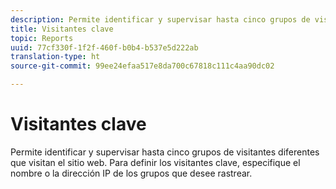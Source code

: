 ```yaml
---
description: Permite identificar y supervisar hasta cinco grupos de visitantes diferentes que visitan el sitio web. Para definir los visitantes clave, especifique el nombre o la dirección IP de los grupos que desee rastrear.
title: Visitantes clave
topic: Reports
uuid: 77cf330f-1f2f-460f-b0b4-b537e5d222ab
translation-type: ht
source-git-commit: 99ee24efaa517e8da700c67818c111c4aa90dc02

---
```



# Visitantes clave

Permite identificar y supervisar hasta cinco grupos de visitantes diferentes que visitan el sitio web. Para definir los visitantes clave, especifique el nombre o la dirección IP de los grupos que desee rastrear.

